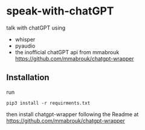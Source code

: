 # speak-with-chatGPT

talk with chatGPT using 
* whisper 
* pyaudio 
* the inofficial chatGPT api from mmabrouk https://github.com/mmabrouk/chatgpt-wrapper

## Installation
run

``` pip3 install -r requirments.txt ```

then install chatgpt-wrapper following the Readme at https://github.com/mmabrouk/chatgpt-wrapper
